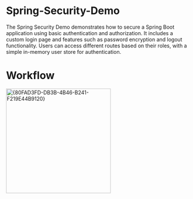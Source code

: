 # Spring-Security-Demo
The Spring Security Demo demonstrates how to secure a Spring Boot application using basic authentication and authorization. It includes a custom login page and features such as password encryption and logout functionality. Users can access different routes based on their roles, with a simple in-memory user store for authentication.

# Workflow
<img width="286" alt="{80FAD3FD-DB3B-4B46-B241-F219E44B9120}" src="https://github.com/user-attachments/assets/5bfe0815-8d48-4451-b41c-3f511534335a">
